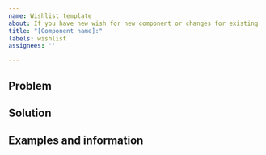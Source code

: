 ```yaml
---
name: Wishlist template
about: If you have new wish for new component or changes for existing
title: "[Component name]:"
labels: wishlist
assignees: ''

---
```


## Problem

## Solution

## Examples and information

